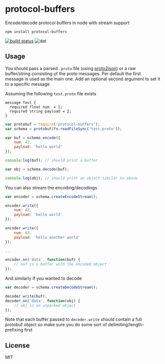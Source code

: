 # protocol-buffers

Encode/decode protocol buffers in node with stream support

	npm install protocol-buffers

[![build status](http://img.shields.io/travis/mafintosh/protocol-buffers.png?style=flat)](http://travis-ci.org/mafintosh/protocol-buffers)
![dat](http://img.shields.io/badge/Development%20sponsored%20by-dat-green.svg?style=flat)

## Usage

You should pass a parsed `.proto` file (using [proto2json](https://github.com/Sannis/node-proto2json)) or a raw buffer/string
consisting of the proto messages. Per default the first message is used as the main one. Add an optional second argument to set it
to a specific message

Assuming the following `test.proto` file exists

```
message Test {
  required float num  = 1;
  required string payload = 2;
}
```

``` js
var protobuf = require('protocol-buffers');
var schema = protobuf(fs.readFileSync('test.proto'));

var buf = schema.encode({
	num: 42,
	payload: 'hello world'
});

console.log(buf); // should print a buffer

var obj = schema.decode(buf);

console.log(obj); // should print an object similar to above
```

You can also stream the encoding/decodings

``` js
var encoder = schema.createEncodeStream();

encoder.write({
	num: 42,
	payload: 'hello world'
});

encoder.write({
	num: 43,
	payload: 'hello another world'
});

...

encoder.on('data', function(buf) {
	// buf is a buffer with the encoded object
});
```

And similarly if you wanted to decode

``` js
var decoder = schema.createDecodeStream();

decoder.write(buf);
decoder.on('data', function(obj) {
	// obj is an unpacked object
});
```

Note that each buffer passed to `decoder.write` should contain a full protobuf object so make sure
you do some sort of delimiting/length-prefixing first

## License

MIT
